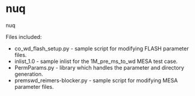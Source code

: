 # nuq
nuq

Files included:
* co_wd_flash_setup.py - sample script for modifying FLASH parameter files.
* inlist_1.0 - sample inlist for the 1M_pre_ms_to_wd MESA test case.
* PermParams.py - library which handles the parameter and directory generation.
* premswd_reimers-blocker.py - sample script for modifying MESA parameter files.
